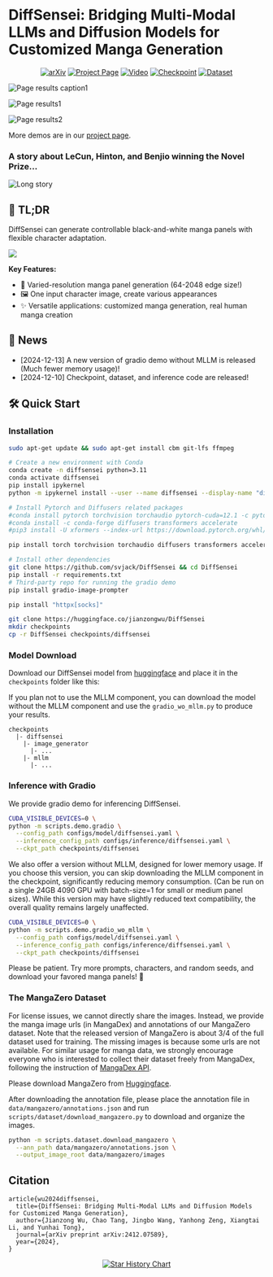 # DiffSensei: Bridging Multi-Modal LLMs and Diffusion Models for Customized Manga Generation

<div align="center">

[![arXiv](https://img.shields.io/badge/arXiv-2410.08261-b31b1b.svg)](https://arxiv.org/abs/2412.07589)
[![Project Page](https://img.shields.io/badge/Project-Page-blue?logo=github-pages)](https://jianzongwu.github.io/projects/diffsensei)
[![Video](https://img.shields.io/badge/YouTube-Video-FF0000?logo=youtube)](https://www.youtube.com/watch?v=TLJ0MYZmoXc&source_ve_path=OTY3MTQ)
[![Checkpoint](https://img.shields.io/badge/🤗%20Huggingface-Model-yellow)](https://huggingface.co/jianzongwu/DiffSensei)
[![Dataset](https://img.shields.io/badge/🤗%20Huggingface-Dataset-yellow)](https://huggingface.co/datasets/jianzongwu/MangaZero)


</div>

![Page results caption1](assets/images/results_page/caption1.png)

![Page results1](assets/images/results_page/1.png)

![Page results2](assets/images/results_page/2.png)

More demos are in our [project page](https://jianzongwu.github.io/projects/diffsensei).

### A story about LeCun, Hinton, and Benjio winning the Novel Prize...

![Long story](assets/images/nobel_prize/image.png)

## 🚀 TL;DR

DiffSensei can generate controllable black-and-white manga panels with flexible character adaptation.

![](assets/images/model_architecture.png)

**Key Features:**
- 🌟 Varied-resolution manga panel generation (64-2048 edge size!)
- 🖼️ One input character image, create various appearances
- ✨ Versatile applications: customized manga generation, real human manga creation


## 🎉 News

- [2024-12-13] A new version of gradio demo without MLLM is released (Much fewer memory usage)!
- [2024-12-10] Checkpoint, dataset, and inference code are released!

## 🛠️ Quick Start

### Installation

``` bash
sudo apt-get update && sudo apt-get install cbm git-lfs ffmpeg

# Create a new environment with Conda
conda create -n diffsensei python=3.11
conda activate diffsensei
pip install ipykernel
python -m ipykernel install --user --name diffsensei --display-name "diffsensei"

# Install Pytorch and Diffusers related packages
#conda install pytorch torchvision torchaudio pytorch-cuda=12.1 -c pytorch -c nvidia
#conda install -c conda-forge diffusers transformers accelerate
#pip3 install -U xformers --index-url https://download.pytorch.org/whl/cu121

pip install torch torchvision torchaudio diffusers transformers accelerate xformers

# Install other dependencies
git clone https://github.com/svjack/DiffSensei && cd DiffSensei
pip install -r requirements.txt
# Third-party repo for running the gradio demo
pip install gradio-image-prompter

pip install "httpx[socks]"

git clone https://huggingface.co/jianzongwu/DiffSensei
mkdir checkpoints
cp -r DiffSensei checkpoints/diffsensei
```

### Model Download

Download our DiffSensei model from [huggingface](https://huggingface.co/jianzongwu/DiffSensei) and place it in the `checkpoints` folder like this:

If you plan not to use the MLLM component, you can download the model without the MLLM component and use the `gradio_wo_mllm.py` to produce your results.

```
checkpoints
  |- diffsensei
    |- image_generator
      |- ...
    |- mllm
      |- ...
```


### Inference with Gradio

We provide gradio demo for inferencing DiffSensei.

``` bash
CUDA_VISIBLE_DEVICES=0 \
python -m scripts.demo.gradio \
  --config_path configs/model/diffsensei.yaml \
  --inference_config_path configs/inference/diffsensei.yaml \
  --ckpt_path checkpoints/diffsensei
```

We also offer a version without MLLM, designed for lower memory usage. If you choose this version, you can skip downloading the MLLM component in the checkpoint, significantly reducing memory consumption. (Can be run on a single 24GB 4090 GPU with batch-size=1 for small or medium panel sizes). While this version may have slightly reduced text compatibility, the overall quality remains largely unaffected.

``` bash
CUDA_VISIBLE_DEVICES=0 \
python -m scripts.demo.gradio_wo_mllm \
  --config_path configs/model/diffsensei.yaml \
  --inference_config_path configs/inference/diffsensei.yaml \
  --ckpt_path checkpoints/diffsensei
```

Please be patient. Try more prompts, characters, and random seeds, and download your favored manga panels! 🤗

### The MangaZero Dataset

For license issues, we cannot directly share the images. Instead, we provide the manga image urls (in MangaDex) and annotations of our MangaZero dataset.
Note that the released version of MangaZero is about 3/4 of the full dataset used for training. The missing images is because some urls are not available. For similar usage for manga data, we strongly encourage everyone who is interested to collect their dataset freely from MangaDex, following the instruction of [MangaDex API](https://api.mangadex.org/docs/).

Please download MangaZero from [Huggingface](https://huggingface.co/datasets/jianzongwu/MangaZero).

After downloading the annotation file, please place the annotation file in `data/mangazero/annotations.json` and run `scripts/dataset/download_mangazero.py` to download and organize the images.


``` bash
python -m scripts.dataset.download_mangazero \
  --ann_path data/mangazero/annotations.json \
  --output_image_root data/mangazero/images
```

## Citation

```
article{wu2024diffsensei,
  title={DiffSensei: Bridging Multi-Modal LLMs and Diffusion Models for Customized Manga Generation},
  author={Jianzong Wu, Chao Tang, Jingbo Wang, Yanhong Zeng, Xiangtai Li, and Yunhai Tong},
  journal={arXiv preprint arXiv:2412.07589},
  year={2024},
}
```



<p align="center">
  <a href="https://star-history.com/#jianzongwu/DiffSensei&Date">
    <img src="https://api.star-history.com/svg?repos=jianzongwu/DiffSensei&type=Date" alt="Star History Chart">
  </a>
</p>
